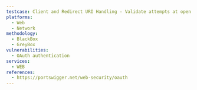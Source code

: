 ```yaml
---
testcase: Client and Redirect URI Handling - Validate attempts at open redirection, path traversal (../), subdomain/hostname spoofing, parameter pollution, and special URLs (localhost/equivalents) are rejected. Web (HTTP/HTTPS) service
platforms: 
  - Web
  - Network
methodology: 
  - BlackBox
  - GreyBox
vulnerabilities:
  - OAuth authentication
services:
  - WEB
references:
  - https://portswigger.net/web-security/oauth
---
```

